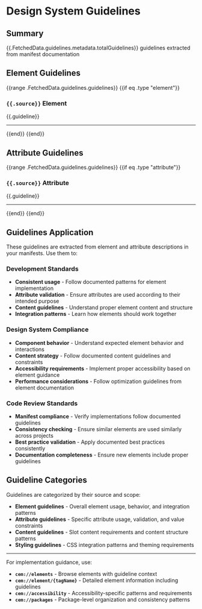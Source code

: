 # Design System Guidelines

## Summary
{{.FetchedData.guidelines.metadata.totalGuidelines}} guidelines extracted from manifest documentation

## Element Guidelines

{{range .FetchedData.guidelines.guidelines}}
{{if eq .type "element"}}
### `{{.source}}` Element
{{.guideline}}

---
{{end}}
{{end}}

## Attribute Guidelines

{{range .FetchedData.guidelines.guidelines}}
{{if eq .type "attribute"}}
### `{{.source}}` Attribute
{{.guideline}}

---
{{end}}
{{end}}

## Guidelines Application

These guidelines are extracted from element and attribute descriptions in your manifests. Use them to:

### Development Standards
- **Consistent usage** - Follow documented patterns for element implementation
- **Attribute validation** - Ensure attributes are used according to their intended purpose
- **Content guidelines** - Understand proper element content and structure
- **Integration patterns** - Learn how elements should work together

### Design System Compliance
- **Component behavior** - Understand expected element behavior and interactions
- **Content strategy** - Follow documented content guidelines and constraints
- **Accessibility requirements** - Implement proper accessibility based on element guidance
- **Performance considerations** - Follow optimization guidelines from element documentation

### Code Review Standards
- **Manifest compliance** - Verify implementations follow documented guidelines
- **Consistency checking** - Ensure similar elements are used similarly across projects
- **Best practice validation** - Apply documented best practices consistently
- **Documentation completeness** - Ensure new elements include proper guidelines

## Guideline Categories

Guidelines are categorized by their source and scope:

- **Element guidelines** - Overall element usage, behavior, and integration patterns
- **Attribute guidelines** - Specific attribute usage, validation, and value constraints
- **Content guidelines** - Slot content requirements and content structure patterns
- **Styling guidelines** - CSS integration patterns and theming requirements

---

For implementation guidance, use:
- **`cem://elements`** - Browse elements with guideline context
- **`cem://element/{tagName}`** - Detailed element information including guidelines
- **`cem://accessibility`** - Accessibility-specific patterns and requirements
- **`cem://packages`** - Package-level organization and consistency patterns